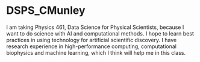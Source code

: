 # DSPS_CMunley

I am taking Physics 461, Data Science for Physical Scientists, because I want to do science with AI and computational methods. I hope to learn best practices in using technology for artificial scientific discovery. I have research experience in high-performance computing, computational biophysics and machine learning, which I think will help me in this class.
